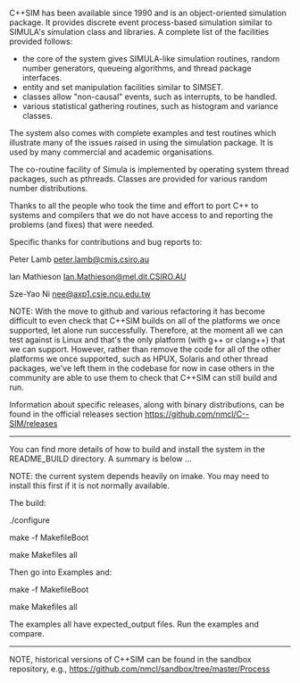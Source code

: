 C++SIM has been available since 1990 and is an object-oriented simulation package. It provides discrete event process-based simulation similar to SIMULA's simulation class and libraries. A complete list of the facilities provided follows:

- the core of the system gives SIMULA-like simulation routines, random number generators, queueing algorithms, and thread package interfaces.
- entity and set manipulation facilities similar to SIMSET.
- classes allow "non-causal" events, such as interrupts, to be handled.
- various statistical gathering routines, such as histogram and variance classes.

The system also comes with complete examples and test routines which illustrate many of the issues raised in using the simulation package. It is used by many commercial and academic organisations.

The co-routine facility of Simula is implemented by operating system thread packages, such as pthreads. Classes are provided for various random number distributions.

Thanks to all the people who took the time and effort to port C++ to systems and compilers that we do not have access to and reporting the problems (and fixes) that were needed.

Specific thanks for contributions and bug reports to:

Peter Lamb peter.lamb@cmis.csiro.au

Ian Mathieson Ian.Mathieson@mel.dit.CSIRO.AU

Sze-Yao Ni nee@axp1.csie.ncu.edu.tw

NOTE: With the move to github and various refactoring it has become difficult to even check that C++SIM builds on all of the platforms we once supported, let alone run successfully. Therefore, at the moment all we can test against is Linux and that's the only platform (with g++ or clang++) that we can support. However, rather than remove the code for all of the other platforms we once supported, such as HPUX, Solaris and other thread packages, we've left them in the codebase for now in case others in the community are able to use them to check that C++SIM can still build and run.

Information about specific releases, along with binary distributions, can be found in the official releases section https://github.com/nmcl/C--SIM/releases

----

You can find more details of how to build and install the system in the README_BUILD directory. A summary is below ...

NOTE: the current system depends heavily on imake. You may need to install this first if it is not normally available.

The build:

./configure

make -f MakefileBoot

make Makefiles all

Then go into Examples and:

make -f MakefileBoot

make Makefiles all

The examples all have expected_output files. Run the examples and compare.

----

NOTE, historical versions of C++SIM can be found in the sandbox repository, e.g., https://github.com/nmcl/sandbox/tree/master/Process

